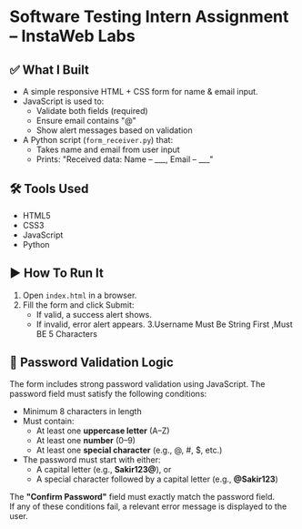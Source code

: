 # Software Testing Intern Assignment – InstaWeb Labs

## ✅ What I Built

- A simple responsive HTML + CSS form for name & email input.
- JavaScript is used to:
  - Validate both fields (required)
  - Ensure email contains "@"
  - Show alert messages based on validation
- A Python script (`form_receiver.py`) that:
  - Takes name and email from user input
  - Prints: "Received data: Name – ___, Email – ___"

## 🛠️ Tools Used

- HTML5
- CSS3
- JavaScript 
- Python

## ▶️ How To Run It

1. Open `index.html` in a browser.
2. Fill the form and click Submit:
   - If valid, a success alert shows.
   - If invalid, error alert appears.
3.Username Must Be String First ,Must BE 5 Characters
## 🔐 Password Validation Logic

The form includes strong password validation using JavaScript. The password field must satisfy the following conditions:

- Minimum 8 characters in length
- Must contain:
  - At least one **uppercase letter** (A–Z)
  - At least one **number** (0–9)
  - At least one **special character** (e.g., @, #, $, etc.)
- The password must start with either:
  - A capital letter (e.g., **Sakir123@**), or
  - A special character followed by a capital letter (e.g., **@Sakir123**)

The **"Confirm Password"** field must exactly match the password field.  
If any of these conditions fail, a relevant error message is displayed to the user.

